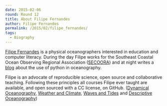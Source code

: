 ```yaml
---
date: 2015-02-06
round: Round 12
title: About Filipe Fernandes
author: Filipe Fernandes
permalink: /2015/02/filipe_fernandes/
tags:
  - Biography
---
```

[Filipe Fernandes](http://ocefpaf.github.io/homepage/) is a physical oceanographers interested in education and computer literacy.  During the day Filipe works for the Southeast Coastal Ocean Observing Regional Association ([SECOORA](http://ocefpaf.github.io/secoora/)) and at night writes a [blog](http://ocefpaf.github.io/python4oceanographers/) about the use of python in oceanography.

Filipe is an advocate of reproducible science, open source and collaborative teaching.  Following these principles all courses Filipe ever taught are available, and open sourced with a CC license, on GitHub.  ([Dynamical Oceanography](http://ocefpaf.github.io/dynamical_oceanography), [Weather and Climate](http://ocefpaf.github.io/weather_and_climate), [Waves and Tides](http://ocefpaf.github.io/waves_and_tides) and [Descriptive Oceanography](http://ocefpaf.github.io/descriptive_oceanography))
